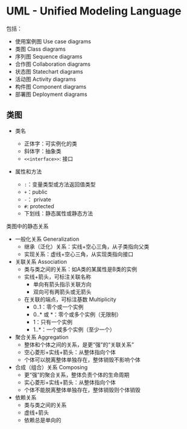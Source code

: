 # UML - Unified Modeling Language

包括：

- 使用案例图 Use case diagrams
- 类图 Class diagrams
- 序列图 Sequence diagrams
- 合作图 Collaboration diagrams
- 状态图 Statechart diagrams
- 活动图 Activity diagrams
- 构件图 Component diagrams
- 部署图 Deployment diagrams

## 类图

- 类名

  - 正体字：可实例化的类
  - 斜体字：抽象类
  - `<<interface>>`: 接口
- 属性和方法
  - `:`：变量类型或方法返回值类型
  - `+`：public
  - `-`： private
  - `#`: protected
  - 下划线：静态属性或静态方法

类图中的静态关系

- 一般化关系 Generalization
  - 继承（泛化）关系：实线+空心三角，从子类指向父类
  - 实现关系：虚线+空心三角，从实现类指向接口
- 关联关系 Association
  - 类与类之间的关系：如A类的某属性是B类的实例
  - 实线+箭头，可标注关联名称
    - 单向有箭头指示关联方向
    - 双向可有两箭头或无箭头
  - 在关联的端点，可标注基数 Multiplicity
    - 0..1：零个或一个实例
    - 0..* 或 *：零个或多个实例（无限制）
    - 1：只有一个实例
    - 1..*：一个或多个实例（至少一个）
- 聚合关系 Aggregation
  - 整体和个体之间的关系，是更“强”的“关联关系”
  - 空心菱形+实线+箭头：从整体指向个体
  - 个体可以脱离整体单独存在，整体销毁不影响个体
- 合成（组合）关系 Composing
  - 更“强”的聚合关系，整体负责个体的生命周期
  - 实心菱形+实线+箭头：从整体指向个体
  - 个体不能脱离整体单独存在，整体销毁则个体销毁
- 依赖关系
  - 类与类之间的关系
  - 虚线+箭头
  - 依赖总是单向的